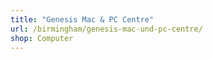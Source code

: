 ```yaml
---
title: "Genesis Mac & PC Centre"
url: /birmingham/genesis-mac-und-pc-centre/
shop: Computer
---
```

